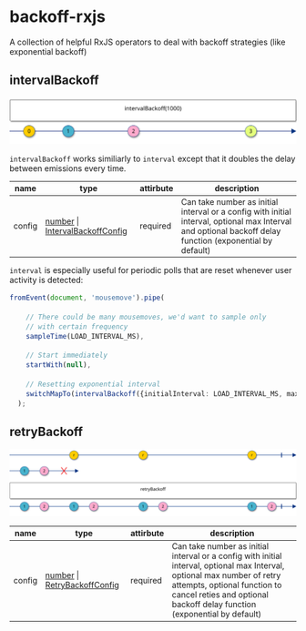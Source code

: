 # backoff-rxjs
A collection of helpful RxJS operators to deal with backoff strategies (like exponential backoff)

## intervalBackoff
![Basic interval backoff](./intervalBackoffBasic.svg)

`intervalBackoff` works similiarly to `interval` except that it doubles the delay between emissions every time.

| name        | type          | attirbute  | description |
| ------------- |-------------| -----| ---------------|
| config    | [number](https://developer.mozilla.org/en-US/docs/Web/JavaScript/Reference/Global_Objects/Number) \| [IntervalBackoffConfig](https://github.com/alex-okrushko/backoff-rxjs/blob/bddb11d6d06d2d2ccdeb12e3c779bc3ae03311db/src/observable/intervalBackoff.ts#L6)| required |Can take number as initial interval or a config with initial interval, optional max Interval and optional backoff delay function (exponential by default) |

`interval` is especially useful for periodic polls that are reset whenever user activity is detected:
```ts
fromEvent(document, 'mousemove').pipe(

    // There could be many mousemoves, we'd want to sample only
    // with certain frequency
    sampleTime(LOAD_INTERVAL_MS),

    // Start immediately
    startWith(null),

    // Resetting exponential interval
    switchMapTo(intervalBackoff({initialInterval: LOAD_INTERVAL_MS, maxInterval: MAX_INTERVAL_MS})),
  );
```


## retryBackoff
![Retry Backoff Exponential Image](./retryBackoff.svg)

| name        | type          | attirbute  | description |
| ------------- |-------------| -----| ---------------|
| config    | [number](https://developer.mozilla.org/en-US/docs/Web/JavaScript/Reference/Global_Objects/Number) \| [RetryBackoffConfig](https://github.com/alex-okrushko/backoff-rxjs/blob/bddb11d6d06d2d2ccdeb12e3c779bc3ae03311db/src/operators/retryBackoff.ts#L6)| required |Can take number as initial interval or a config with initial interval, optional max Interval, optional max number of retry attempts, optional function to cancel reties and optional backoff delay function (exponential by default) |
